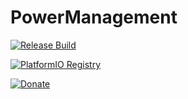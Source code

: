 # PowerManagement
[![Release Build](https://github.com/paclema/PowerManagement/actions/workflows/release.yml/badge.svg)](https://github.com/paclema/PowerManagement/actions/workflows/release.yml)

[![PlatformIO Registry](https://badges.registry.platformio.org/packages/paclema/library/PowerManagement.svg?version=0.0.1)](https://registry.platformio.org/libraries/paclema/PowerManagement)

[![Donate](https://img.shields.io/badge/Donate-PayPal-blue.svg?color=yellow)](https://www.paypal.com/donate/?business=8PXZ598XDGAS2&no_recurring=0&currency_code=EUR&source=url)
